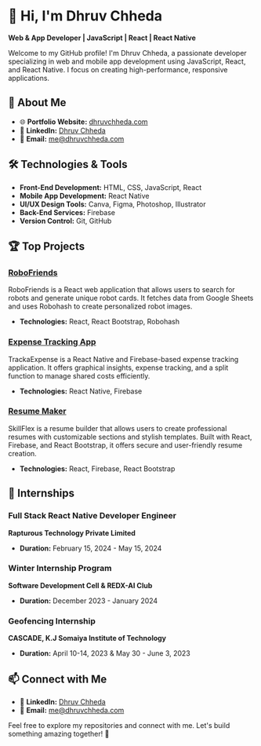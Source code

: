# 👋 Hi, I'm Dhruv Chheda

**Web & App Developer | JavaScript | React | React Native**

Welcome to my GitHub profile! I'm Dhruv Chheda, a passionate developer specializing in web and mobile app development using JavaScript, React, and React Native. I focus on creating high-performance, responsive applications.

## 🚀 About Me

- 🌐 **Portfolio Website:** [dhruvchheda.com](https://www.dhruvchheda.com/)
- 💼 **LinkedIn:** [Dhruv Chheda](https://www.linkedin.com/in/dhruv-chheda/)
- 📧 **Email:** [me@dhruvchheda.com](mailto:me@dhruvchheda.com)

## 🛠️ Technologies & Tools

- **Front-End Development:** HTML, CSS, JavaScript, React
- **Mobile App Development:** React Native
- **UI/UX Design Tools:** Canva, Figma, Photoshop, Illustrator
- **Back-End Services:** Firebase
- **Version Control:** Git, GitHub

## 🏆 Top Projects

### [RoboFriends](https://github.com/chhedadhruv/Robofriends)
RoboFriends is a React web application that allows users to search for robots and generate unique robot cards. It fetches data from Google Sheets and uses Robohash to create personalized robot images.
- **Technologies:** React, React Bootstrap, Robohash

### [Expense Tracking App](https://github.com/chhedadhruv/TrackaExpense)
TrackaExpense is a React Native and Firebase-based expense tracking application. It offers graphical insights, expense tracking, and a split function to manage shared costs efficiently.
- **Technologies:** React Native, Firebase

### [Resume Maker](https://github.com/chhedadhruv/Resume-Maker)
SkillFlex is a resume builder that allows users to create professional resumes with customizable sections and stylish templates. Built with React, Firebase, and React Bootstrap, it offers secure and user-friendly resume creation.
- **Technologies:** React, Firebase, React Bootstrap

## 💼 Internships

### Full Stack React Native Developer Engineer
**Rapturous Technology Private Limited**
- **Duration:** February 15, 2024 - May 15, 2024

### Winter Internship Program
**Software Development Cell & REDX-AI Club**
- **Duration:** December 2023 - January 2024

### Geofencing Internship
**CASCADE, K.J Somaiya Institute of Technology**
- **Duration:** April 10-14, 2023 & May 30 - June 3, 2023

## 📫 Connect with Me

- 💼 **LinkedIn:** [Dhruv Chheda](https://www.linkedin.com/in/dhruv-chheda/)
- 📧 **Email:** [me@dhruvchheda.com](mailto:me@dhruvchheda.com)

Feel free to explore my repositories and connect with me. Let's build something amazing together! 🚀
